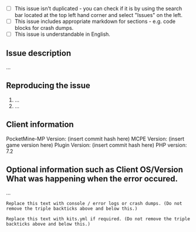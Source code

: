 <!-- replace the ' ' with 'x' in the brackets -->
- [ ] This issue isn't duplicated - you can check if it is by using the search bar located at the top left hand corner and select "Issues" on the left.
- [ ] This issue includes appropriate markdown for sections - e.g. code blocks for crash dumps.
- [ ] This issue is understandable in English.

<!-- ISSUE DESCRIPTION - write a SHORT title about what problem you're having. -->
## Issue description
...

<!-- REPRODUCE ISSUE STEPS - how can this issue be reproduced? -->
## Reproducing the issue
1. ...
2. ...

<!-- CLIENT INFORMATION - what is the plugin version, PHP version, and server build you're running? -->
## Client information
PocketMine-MP Version: (insert commit hash here)
MCPE Version: (insert game version here)
Plugin Version: (insert commit hash here)
PHP version: 7.2
<!-- OPTIONAL INFORMATION - use this section for posting crash dumps, backtraces or other files(please use code markdown!) -->
## Optional information such as Client OS/Version What was happening when the error occured.
...


```
Replace this text with console / error logs or crash dumps. (Do not remove the triple backticks above and below this.)
```

```
Replace this text with kits.yml if required. (Do not remove the triple backticks above and below this.)
```
